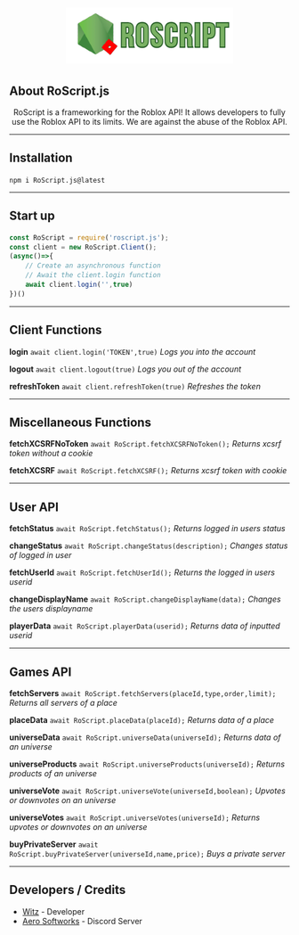 <h1 align="center">
    <img src="https://raw.githubusercontent.com/E-Witz/RoScript.js/main/Images/Untitled%20(3).png"></img>
</h1>

## About RoScript.js
<p align="center">RoScript is a frameworking for the Roblox API! It allows developers to fully use the Roblox API to its limits. We are against the abuse of the Roblox API.</p>

---

## Installation

`npm i RoScript.js@latest`

---

## Start up

```js
const RoScript = require('roscript.js');
const client = new RoScript.Client();
(async()=>{
    // Create an asynchronous function
    // Await the client.login function
    await client.login('',true)
})()
```
---

## Client Functions
**login**
`await client.login('TOKEN',true)`
_Logs you into the account_

**logout**
`await client.logout(true)`
_Logs you out of the account_

**refreshToken**
`await client.refreshToken(true)`
_Refreshes the token_

---

## Miscellaneous Functions
**fetchXCSRFNoToken**
`await RoScript.fetchXCSRFNoToken();`
_Returns xcsrf token without a cookie_

**fetchXCSRF**
`await RoScript.fetchXCSRF();`
_Returns xcsrf token with cookie_

---

## User API
**fetchStatus**
`await RoScript.fetchStatus();`
_Returns logged in users status_

**changeStatus**
`await RoScript.changeStatus(description);`
_Changes status of logged in user_

**fetchUserId**
`await RoScript.fetchUserId();`
_Returns the logged in users userid_

**changeDisplayName**
`await RoScript.changeDisplayName(data);`
_Changes the users displayname_

**playerData**
`await RoScript.playerData(userid);`
_Returns data of inputted userid_


---

## Games API
**fetchServers**
`await RoScript.fetchServers(placeId,type,order,limit);`
_Returns all servers of a place_

**placeData**
`await RoScript.placeData(placeId);`
_Returns data of a place_

**universeData**
`await RoScript.universeData(universeId);`
_Returns data of an universe_

**universeProducts**
`await RoScript.universeProducts(universeId);`
_Returns products of an universe_

**universeVote**
`await RoScript.universeVote(universeId,boolean);`
_Upvotes or downvotes on an universe_

**universeVotes**
`await RoScript.universeVotes(universeId);`
_Returns upvotes or downvotes on an universe_

**buyPrivateServer**
`await RoScript.buyPrivateServer(universeId,name,price);`
_Buys a private server_

---

## Developers / Credits
* [Witz](https://github.com/WitzyBlitz) - Developer
* [Aero Softworks](https://discord.com/invite/HdPtp4rEHR) - Discord Server
